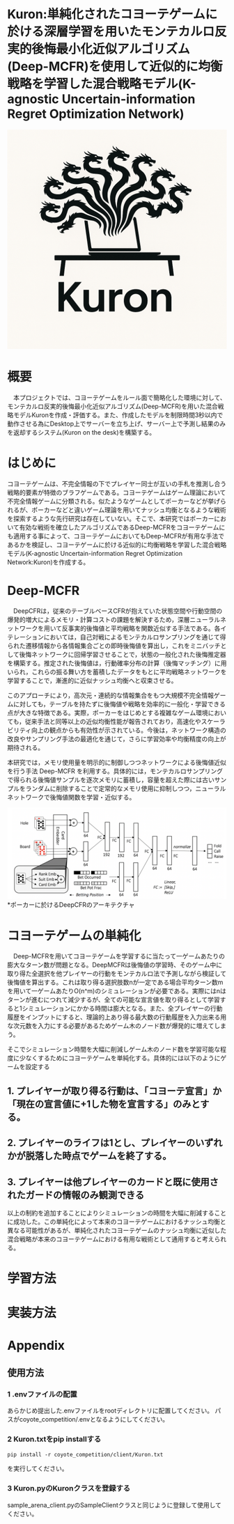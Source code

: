 # Kuron:単純化されたコヨーテゲームに於ける深層学習を用いたモンテカルロ反実的後悔最小化近似アルゴリズム(Deep-MCFR)を使用して近似的に均衡戦略を学習した混合戦略モデル(K-agnostic Uncertain-information Regret Optimization Network)

![Kuron](./Kuron.png "サンプル")

# 概要

　本プロジェクトでは、コヨーテゲームをルール面で簡略化した環境に対して、モンテカルロ反実的後悔最小化近似アルゴリズム(Deep-MCFR)を用いた混合戦略モデルKuronを作成・評価する。また、作成したモデルを制限時間3秒以内で動作させる為にDesktop上でサーバーを立ち上げ、サーバー上で予測し結果のみを返却するシステム(Kuron on the desk)を構築する。

# はじめに
コヨーテゲームは、不完全情報の下でプレイヤー同士が互いの手札を推測し合う戦略的要素が特徴のブラフゲームである。コヨーテゲームはゲーム理論において不完全情報ゲームに分類される。似たようなゲームとしてポーカーなどが挙げられるが、ポーカーなどと違いゲーム理論を用いてナッシュ均衡となるような戦術を探索するような先行研究は存在していない。そこで、本研究ではポーカーにおいて有効な戦術を確立したアルゴリズムであるDeep-MCFRをコヨーテゲームにも適用する事によって、コヨーテゲームにおいてもDeep-MCFRが有用な手法であるかを検証し、コヨーテゲームに於ける近似的に均衡戦略を学習した混合戦略モデル(K-agnostic Uncertain-information Regret Optimization Network:Kuron)を作成する。

# Deep-MCFR
　DeepCFRは，従来のテーブルベースCFRが抱えていた状態空間や行動空間の爆発的増大によるメモリ・計算コストの課題を解決するため，深層ニューラルネットワークを用いて反事実的後悔値と平均戦略を関数近似する手法である。各イテレーションにおいては，自己対戦によるモンテカルロサンプリングを通じて得られた遷移情報から各情報集合ごとの即時後悔値を算出し，これをミニバッチとして後悔ネットワークに回帰学習させることで，状態の一般化された後悔推定器を構築する。推定された後悔値は，行動確率分布の計算（後悔マッチング）に用いられ，これらの振る舞い方を蓄積したデータをもとに平均戦略ネットワークを学習することで，漸進的に近似ナッシュ均衡へと収束させる。

このアプローチにより，高次元・連続的な情報集合をもつ大規模不完全情報ゲームに対しても，テーブルを持たずに後悔値や戦略を効率的に一般化・学習できる点が大きな特徴である。実際，ポーカーをはじめとする複雑なゲーム環境においても，従来手法と同等以上の近似均衡性能が報告されており，高速化やスケーラビリティ向上の観点からも有効性が示されている。今後は，ネットワーク構造の改良やサンプリング手法の最適化を通じて，さらに学習効率や均衡精度の向上が期待される。

本研究では，メモリ使用量を明示的に制御しつつネットワークによる後悔値近似を行う手法 Deep-MCFR を利用する。具体的には，モンテカルロサンプリングで得られる後悔値サンプルを逐次メモリに蓄積し，容量を超えた際には古いサンプルをランダムに削除することで定常的なメモリ使用に抑制しつつ，ニューラルネットワークで後悔値関数を学習・近似する。

![DeepCFR](./DeepCFR.png)
*ポーカーに於けるDeepCFRのアーキテクチャ

# コヨーテゲームの単純化

　Deep-MCFRを用いてコヨーテゲームを学習するに当たって一ゲームあたりの膨大なターン数が問題となる。DeepMCFRは後悔値の学習時、そのゲーム中に取り得た全選択を他プレイヤーの行動をモンテカルロ法で予測しながら検証して後悔値を算出する。これは取り得る選択肢数nが一定である場合平均ターン数mを用いて一ゲームあたりO(n^m)のシミュレーションが必要である。実際にはnはターンが進むにつれて減少するが、全ての可能な宣言値を取り得るとして学習すると1シミュレーションにかかる時間は膨大となる。また、全プレイヤーの行動履歴をインプットにすると、理論的上あり得る最大数の行動履歴を入力出来る用な次元数を入力にする必要があるためゲーム木のノード数が爆発的に増えてしまう。

そこでシミュレーション時間を大幅に削減しゲーム木のノード数を学習可能な程度に少なくするためにコヨーテゲームを単純化する。具体的には以下のようにゲームを設定する

## 1. プレイヤーが取り得る行動は、「コヨーテ宣言」か「現在の宣言値に+1した物を宣言する」のみとする。
## 2. プレイヤーのライフは1とし、プレイヤーのいずれかが脱落した時点でゲームを終了する。
## 3. プレイヤーは他プレイヤーのカードと既に使用されたガードの情報のみ観測できる

以上の制約を追加することによりシミュレーションの時間を大幅に削減することに成功した。この単純化によって本来のコヨーテゲームにおけるナッシュ均衡と異なる可能性があるが、単純化されたコヨーテゲームのナッシュ均衡に近似した混合戦略が本来のコヨーテゲームにおける有用な戦術として通用すると考えられる。

# 学習方法

# 実装方法

# Appendix
## 使用方法

### 1 .envファイルの配置

あらかじめ提出した.envファイルをrootディレクトリに配置してください。
パスがcoyote_competition/.envとなるようにしてください。

### 2 Kuron.txtをpip installする

```
pip install -r coyote_competition/client/Kuron.txt
```
を実行してください。

### 3 Kuron.pyのKuronクラスを登録する

sample_arena_client.pyのSampleClientクラスと同じように登録して使用してください。